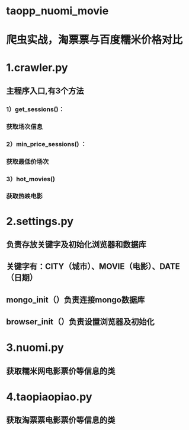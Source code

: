 # taopp_nuomi_movie
# 爬虫实战，淘票票与百度糯米价格对比
# 1.crawler.py
## 主程序入口,有3个方法
### 1）get_sessions()：
### 获取场次信息
### 2）min_price_sessions() ：
### 获取最低价场次
### 3）hot_movies()
### 获取热映电影
# 2.settings.py
## 负责存放关键字及初始化浏览器和数据库
## 关键字有：CITY（城市）、MOVIE（电影）、DATE（日期）
## mongo_init（）负责连接mongo数据库
## browser_init（）负责设置浏览器及初始化
# 3.nuomi.py
## 获取糯米网电影票价等信息的类
# 4.taopiaopiao.py
## 获取淘票票电影票价等信息的类
